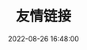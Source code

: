 ---
title: 友情链接
date: 2022-08-26 16:48:00
type: "link"
top_img: "../image/背景3.jpeg"
cover: "../image/背景3.jpeg"
---